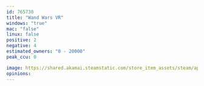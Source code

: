 ```yaml
---
id: 765730
title: "Wand Wars VR"
windows: "true"
mac: "false"
linux: false
positive: 2
negative: 4
estimated_owners: "0 - 20000"
peak_ccu: 0

image: https://shared.akamai.steamstatic.com/store_item_assets/steam/apps/765730/header.jpg?t=1548226543
opinions:
---
```

